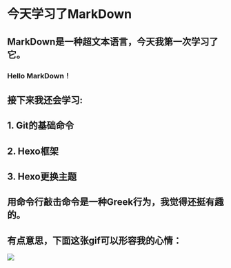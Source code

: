 # 今天学习了MarkDown
## MarkDown是一种超文本语言，今天我第一次学习了它。
### Hello MarkDown！
## 接下来我还会学习:
## 1. Git的基础命令
## 2. Hexo框架
## 3. Hexo更换主题
## 用命令行敲击命令是一种Greek行为，我觉得还挺有趣的。
## 有点意思，下面这张gif可以形容我的心情：
![](https://qgt-style.oss-cn-hangzhou.aliyuncs.com/newcoursep4/g1/g1-2-2/tenor.gif)
